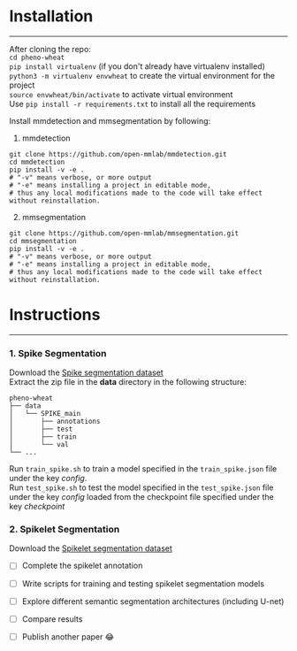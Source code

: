 # Installation

---

After cloning the repo:\
`cd pheno-wheat`\
`pip install virtualenv` (if you don't already have virtualenv installed)\
`python3 -m virtualenv envwheat` to create the virtual environment for the project\
`source envwheat/bin/activate` to activate virtual environment\
Use `pip install -r requirements.txt` to install all the requirements

Install mmdetection and mmsegmentation by following:
1. mmdetection
````
git clone https://github.com/open-mmlab/mmdetection.git
cd mmdetection
pip install -v -e .
# "-v" means verbose, or more output
# "-e" means installing a project in editable mode,
# thus any local modifications made to the code will take effect without reinstallation.
````
2. mmsegmentation
````
git clone https://github.com/open-mmlab/mmsegmentation.git
cd mmsegmentation
pip install -v -e .
# "-v" means verbose, or more output
# "-e" means installing a project in editable mode,
# thus any local modifications made to the code will take effect without reinstallation.
````
# Instructions

---
### 1. Spike Segmentation

Download the [Spike segmentation dataset](https://drive.google.com/file/d/1O5Iauv3vrC3NFLrJDZwnUPTdb72uZxSY/view?usp=share_link) \
Extract the zip file in the **data** directory in the following structure:
```
pheno-wheat
├── data
│   └── SPIKE_main
│       ├── annotations
│       ├── test
│       ├── train
│       └── val
└── ...
```
Run `train_spike.sh` to train a model specified in the `train_spike.json` file under the key
*config*.\
Run `test_spike.sh` to test the model specified in the `test_spike.json` file under the key 
*config* loaded from the checkpoint file 
specified under the key *checkpoint*

### 2. Spikelet Segmentation

Download the [Spikelet segmentation dataset]()

- [ ] Complete the spikelet annotation 
- [ ] Write scripts for training and testing spikelet segmentation models
- [ ] Explore different semantic segmentation architectures (including U-net)
- [ ] Compare results
- [ ] Publish another paper 😂


